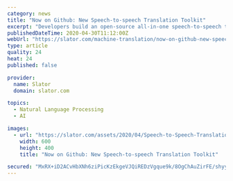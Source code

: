 ```yaml
---
category: news
title: "Now on Github: New Speech-to-speech Translation Toolkit"
excerpt: "Developers build an open-source all-in-one speech-to-speech translation toolkit for machine translation researchers, published on Github."
publishedDateTime: 2020-04-30T11:12:00Z
webUrl: "https://slator.com/machine-translation/now-on-github-new-speech-to-speech-translation-toolkit/"
type: article
quality: 24
heat: 24
published: false

provider:
  name: Slator
  domain: slator.com

topics:
  - Natural Language Processing
  - AI

images:
  - url: "https://slator.com/assets/2020/04/Speech-to-Speech-Translation-Toolkit-Open-Source.png"
    width: 600
    height: 400
    title: "Now on Github: New Speech-to-speech Translation Toolkit"

secured: "MxRX+iD2ACvHbXNh6ziPicKzEkgeVJQiREDzVgque9k/8OgChAuZirFE/shyy5GSHAdVMuBFbxdOhm5Jbts5O0wwT4JK8z2zw/eP4AiTc4RIm5itkJJBq+YISlUQjxLL/f4zBnIqxgDvgB8v2pESlIU9pweHqYM4KdkAjE7UvJaD/hkkZ6cx/V4TsATfDp6iiVOHIrzy9qyqxLRnKg065+21bUAHDU8B8tbAQBnmGldWRE36rIpE8hLUhhxFVlNts7BGoiM22fZDGKWtsZMAT6WfXzeFb4um4ofrN/fkIJyxT4EaiSEbSuFcUkbqFkerpIg+6F7IZm3ddPQFyZ5YT/r1i9Q1e3vNdJhkbc2JqGqJJbtcEvtDgWjFMhUSpIs0QkIh0GNQZ/fpMRP3dq2Td/vRYIRHClO60Hxu14sbb6CQGXS1svczXqHU8jXvsrBVeNSQ6w/2fEgbRJ67RG+Xw9JScmAaXcQk7CFjuytocs8=;cnbmCHaUy789VVTrY3lWoQ=="
---
```



